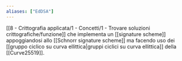 ```yaml
---
aliases: ["EdDSA"]
---
```


[[8 - Crittografia applicata/1 - Concetti/1 - Trovare soluzioni crittografiche/funzione]] che implementa un [[signature scheme]] appoggiandosi allo [[Schnorr signature scheme]] ma facendo uso dei [[gruppo ciclico su curva ellittica|gruppi ciclici su curva ellittica]] della [[Curve25519]].
